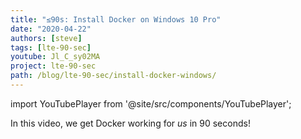 ```yaml
---
title: "≤90s: Install Docker on Windows 10 Pro"
date: "2020-04-22"
authors: [steve]
tags: [lte-90-sec]
youtube: Jl_C_sy02MA
project: lte-90-sec
path: /blog/lte-90-sec/install-docker-windows/
---
```


import YouTubePlayer from '@site/src/components/YouTubePlayer';

<YouTubePlayer youtubeLink={frontmatter.youtube} />

In this video, we get Docker working for *us* in 90 seconds!
